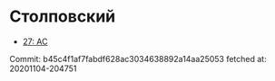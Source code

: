 # Столповский
- [27: AC](27.md)

Commit: b45c4f1af7fabdf628ac3034638892a14aa25053
 fetched at: 20201104-204751
